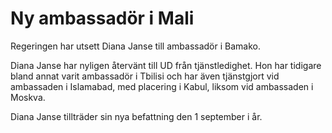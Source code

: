 # Ny ambassadör i Mali

Regeringen har utsett Diana Janse till ambassadör i Bamako.

Diana Janse har nyligen återvänt till UD från tjänstledighet. Hon har tidigare bland annat varit ambassadör i Tbilisi och har även tjänstgjort vid ambassaden i Islamabad, med placering i Kabul, liksom vid ambassaden i Moskva.

Diana Janse tillträder sin nya befattning den 1 september i år.
